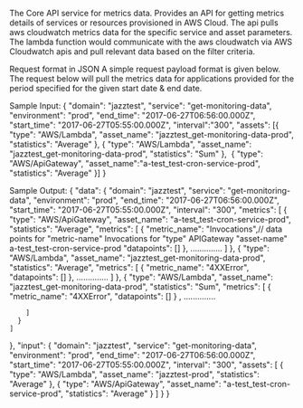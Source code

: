 

The Core API service for metrics data.
Provides an API for getting metrics details of services or resources provisioned in AWS Cloud. The api pulls aws cloudwatch metrics data for the specific service and asset parameters. The lambda function would communicate with the aws cloudwatch via AWS Cloudwatch apis and pull relevant data based on the filter criteria.

Request format in JSON
A simple request payload format is given below. The request below will pull the metrics data for applications provided for the period specified for the given start date & end date.

Sample Input: {
   "domain": "jazztest",
   "service": "get-monitoring-data",
   "environment": "prod",
   "end_time": "2017-06-27T06:56:00.000Z",
   "start_time": "2017-06-27T05:55:00.000Z",
   "interval":"300",
   "assets": [{
       "type": "AWS/Lambda",
       "asset_name": "jazztest_get-monitoring-data-prod",
       "statistics": "Average"
   },
   {
       "type": "AWS/Lambda",
       "asset_name": "jazztest_get-monitoring-data-prod",
       "statistics": "Sum"
   },
​  ​{
       "type": "AWS/ApiGateway",
       "asset_name": ​"​a-test_test-cron-service-prod",
       "statistics": "Average"
   }]
}

Sample Output: {
  "data": {
    "domain": "jazztest",
    "service": "get-monitoring-data",
    "environment": "prod",
    "end_time": "2017-06-27T06:56:00.000Z",
    "start_time": "2017-06-27T05:55:00.000Z",
    "interval": "300",
    "metrics": [
      {
        "type": "AWS/ApiGateway",
        "asset_name": "a-test_test-cron-service-prod",
        "statistics": "Average",
        "metrics": [
          {
            "metric_name": "Invocations",// data points for "metric-name" Invocations for "type" APIGateway "asset-name" a-test_test-cron-service-prod
            "datapoints": []
          },
       ..............
        ]
      },
      {
        "type": "AWS/Lambda",
        "asset_name": "jazztest_get-monitoring-data-prod",
        "statistics": "Average",
        "metrics": [
          {
            "metric_name": "4XXError",
            "datapoints": []
          },
       ..............
        ]
      },
    {
        "type": "AWS/Lambda",
        "asset_name": "jazztest_get-monitoring-data-prod",
        "statistics": "Sum",
        "metrics": [
          {
            "metric_name": "4XXError",
            "datapoints": []
          } ,
       ..............

        ]
      }
    ]
  },
  "input": {
    "domain": "jazztest",
    "service": "get-monitoring-data",
    "environment": "prod",
    "end_time": "2017-06-27T06:56:00.000Z",
    "start_time": "2017-06-27T05:55:00.000Z",
    "interval": "300",
    "assets": [
      {
        "type": "AWS/Lambda",
        "asset_name": "jazztest-prod",
        "statistics": "Average"
      },
      {
        "type": "AWS/ApiGateway",
        "asset_name": "a-test_test-cron-service-prod",
        "statistics": "Average"
      }
    ]
  }
}
